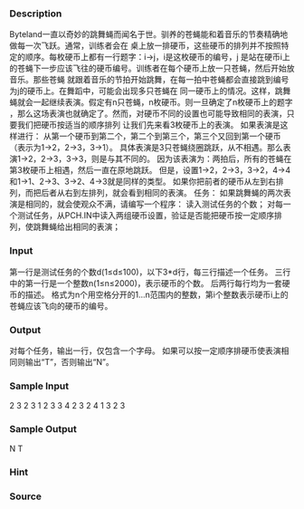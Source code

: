 
### Description


Byteland一直以奇妙的跳舞蝇而闻名于世。驯养的苍蝇能和着音乐的节奏精确地做每一次飞跃。通常，训练者会在
桌上放一排硬币，这些硬币的排列并不按照特定的顺序。每枚硬币上都有一行题字：i→j，i是这枚硬币的编号，j
是站在硬币i上的苍蝇下一步应该飞往的硬币编号。训练者在每个硬币上放一只苍蝇，然后开始放音乐。那些苍蝇
就跟着音乐的节拍开始跳舞，在每一拍中苍蝇都会直接跳到编号为j的硬币上。在舞蹈中，可能会出现多只苍蝇在
同一硬币上的情况。这样，跳舞蝇就会一起继续表演。假定有n只苍蝇，n枚硬币。则一旦确定了n枚硬币上的题字
，那么这场表演也就确定了。然而，对硬币不同的设置也可能导致相同的表演，只要我们把硬币按适当的顺序排列
让我们先来看3枚硬币上的表演。
如果表演是这样进行：
从第一个硬币到第二个，第二个到第三个，第三个又回到第一个硬币（表示为1→2，2→3，3→1）。
具体表演是3只苍蝇绕圈跳跃，从不相遇。那么表演1→2，2→3，3→3，则是与其不同的。
因为该表演为：两拍后，所有的苍蝇在第3枚硬币上相遇，然后一直在原地跳跃。
但是，设置1→2，2→3，3→2，4→4和1→1、2→3、3→2、4→3就是同样的类型。
如果你把前者的硬币从左到右排列，而把后者从右到左排列，就会看到相同的表演。
任务：
如果跳舞蝇的两次表演是相同的，就会使观众不满，请编写一个程序：
读入测试任务的个数；
对每一个测试任务，从PCH.IN中读入两组硬币设置，验证是否能把硬币按一定顺序排列，使跳舞蝇给出相同的表演；


### Input

第一行是测试任务的个数d(1≤d≤100)，以下3*d行，每三行描述一个任务。
三行中的第一行是一个整数n(1≤n≤2000)，表示硬币的个数。
后两行每行均为一套硬币的描述。
格式为n个用空格分开的1…n范围内的整数，第i个整数表示硬币i上的苍蝇应该飞向的硬币的编号。

### Output
对每个任务，输出一行，仅包含一个字母。
如果可以按一定顺序排硬币使表演相同则输出“T”，否则输出“N”。
### Sample Input
2
3
2 3 1
2 3 3
4
2 3 2 4
1 3 2 3
### Sample Output
N
T
### Hint

### Source
